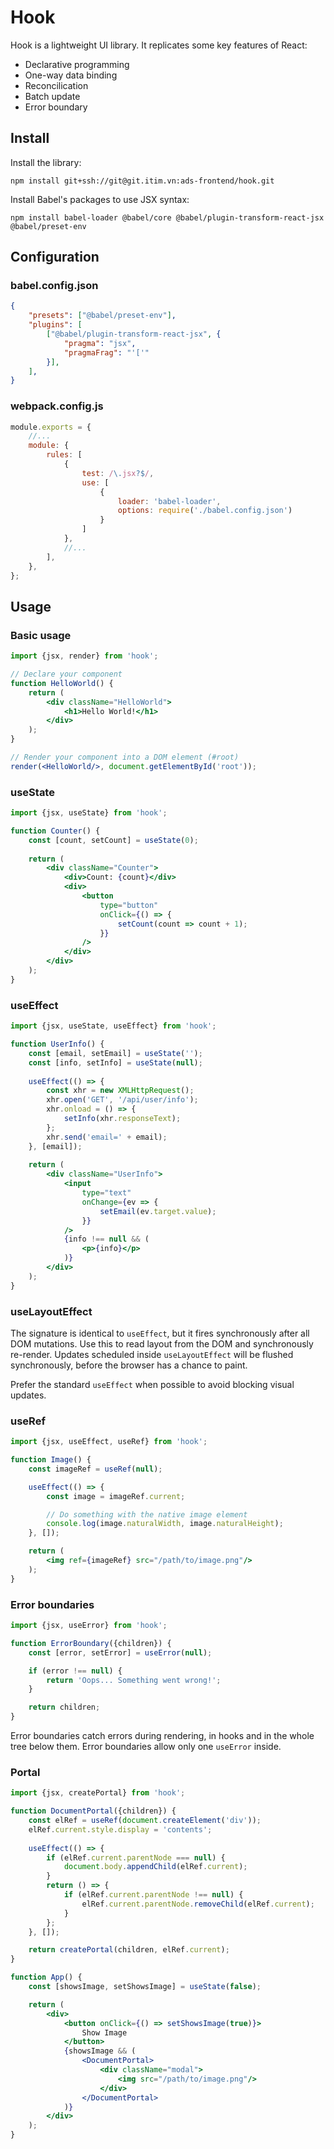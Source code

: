 # Hook

Hook is a lightweight UI library. It replicates some key features of React:

- Declarative programming
- One-way data binding
- Reconcilication
- Batch update
- Error boundary

## Install

Install the library:

```
npm install git+ssh://git@git.itim.vn:ads-frontend/hook.git
```

Install Babel's packages to use JSX syntax:

```
npm install babel-loader @babel/core @babel/plugin-transform-react-jsx @babel/preset-env
```

## Configuration

### babel.config.json

```json
{
    "presets": ["@babel/preset-env"],
    "plugins": [
        ["@babel/plugin-transform-react-jsx", {
            "pragma": "jsx",
            "pragmaFrag": "'['"
        }],
    ],
}
```

### webpack.config.js

```js
module.exports = {
    //...
    module: {
        rules: [
            {
                test: /\.jsx?$/,
                use: [
                    {
                        loader: 'babel-loader',
                        options: require('./babel.config.json')
                    }
                ]
            },
            //...
        ],
    },
};
```

## Usage

### Basic usage

```jsx
import {jsx, render} from 'hook';

// Declare your component
function HelloWorld() {
    return (
        <div className="HelloWorld">
            <h1>Hello World!</h1>
        </div>
    );
}

// Render your component into a DOM element (#root)
render(<HelloWorld/>, document.getElementById('root'));
```

### useState

```jsx
import {jsx, useState} from 'hook';

function Counter() {
    const [count, setCount] = useState(0);
    
    return (
        <div className="Counter">
            <div>Count: {count}</div>
            <div>
                <button
                    type="button"
                    onClick={() => {
                        setCount(count => count + 1);
                    }}
                />
            </div>
        </div>
    );
}
```

### useEffect

```jsx
import {jsx, useState, useEffect} from 'hook';

function UserInfo() {
    const [email, setEmail] = useState('');
    const [info, setInfo] = useState(null);
    
    useEffect(() => {
        const xhr = new XMLHttpRequest();
        xhr.open('GET', '/api/user/info');
        xhr.onload = () => {
            setInfo(xhr.responseText);
        };
        xhr.send('email=' + email);
    }, [email]);
    
    return (
        <div className="UserInfo">
            <input
                type="text"
                onChange={ev => {
                    setEmail(ev.target.value);
                }}
            />
            {info !== null && (
                <p>{info}</p>
            )}
        </div>
    );
}
```

### useLayoutEffect

The signature is identical to `useEffect`, but it fires synchronously after all DOM mutations. Use this to read layout from the DOM and synchronously re-render. Updates scheduled inside `useLayoutEffect` will be flushed synchronously, before the browser has a chance to paint.

Prefer the standard `useEffect` when possible to avoid blocking visual updates.

### useRef

```jsx
import {jsx, useEffect, useRef} from 'hook';

function Image() {
    const imageRef = useRef(null);

    useEffect(() => {
        const image = imageRef.current;

        // Do something with the native image element
        console.log(image.naturalWidth, image.naturalHeight);
    }, []);

    return (
        <img ref={imageRef} src="/path/to/image.png"/>
    );
}
```

### Error boundaries

```jsx
import {jsx, useError} from 'hook';

function ErrorBoundary({children}) {
    const [error, setError] = useError(null);

    if (error !== null) {
        return 'Oops... Something went wrong!';
    }

    return children;
}
```

Error boundaries catch errors during rendering, in hooks and in the whole tree below them. Error boundaries allow only one `useError` inside.

### Portal

```jsx
import {jsx, createPortal} from 'hook';

function DocumentPortal({children}) {
    const elRef = useRef(document.createElement('div'));
    elRef.current.style.display = 'contents';
    
    useEffect(() => {
        if (elRef.current.parentNode === null) {
            document.body.appendChild(elRef.current);
        }
        return () => {
            if (elRef.current.parentNode !== null) {
                elRef.current.parentNode.removeChild(elRef.current);
            }
        };
    }, []);

    return createPortal(children, elRef.current);
}

function App() {
    const [showsImage, setShowsImage] = useState(false);

    return (
        <div>
            <button onClick={() => setShowsImage(true)}>
                Show Image
            </button>
            {showsImage && (
                <DocumentPortal>
                    <div className="modal">
                        <img src="/path/to/image.png"/>
                    </div>
                </DocumentPortal>
            )}
        </div>
    );
}
```
